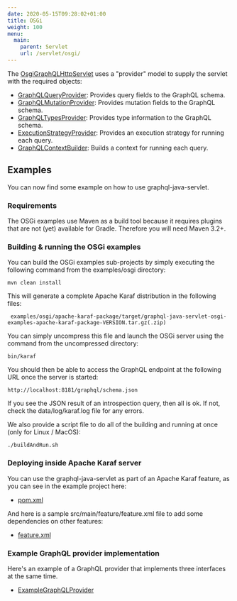 ```yaml
---
date: 2020-05-15T09:28:02+01:00
title: OSGi
weight: 100
menu:
  main:
    parent: Servlet
    url: /servlet/osgi/
---
```


The [OsgiGraphQLHttpServlet](https://github.com/graphql-java-kickstart/graphql-java-servlet/blob/master/graphql-java-servlet/src/main/java/graphql/kickstart/servlet/OsgiGraphQLHttpServlet.java) uses a "provider" model to supply the servlet with the required objects:
* [GraphQLQueryProvider](https://github.com/graphql-java-kickstart/graphql-java-servlet/blob/master/graphql-java-servlet/src/main/java/graphql/kickstart/servlet/osgi/GraphQLQueryProvider.java): Provides query fields to the GraphQL schema.
* [GraphQLMutationProvider](https://github.com/graphql-java-kickstart/graphql-java-servlet/blob/master/graphql-java-servlet/src/main/java/graphql/kickstart/servlet/osgi/GraphQLMutationProvider.java): Provides mutation fields to the GraphQL schema.
* [GraphQLTypesProvider](https://github.com/graphql-java-kickstart/graphql-java-servlet/blob/master/graphql-java-servlet/src/main/java/graphql/kickstart/servlet/osgi/GraphQLTypesProvider.java): Provides type information to the GraphQL schema.
* [ExecutionStrategyProvider](https://github.com/graphql-java-kickstart/graphql-java-servlet/blob/master/graphql-java-kickstart/src/main/java/graphql/kickstart/execution/config/ExecutionStrategyProvider.java): Provides an execution strategy for running each query.
* [GraphQLContextBuilder](https://github.com/graphql-java-kickstart/graphql-java-servlet/blob/master/graphql-java-servlet/src/main/java/graphql/kickstart/servlet/context/GraphQLServletContextBuilder.java): Builds a context for running each query.

## Examples

You can now find some example on how to use graphql-java-servlet.

### Requirements

The OSGi examples use Maven as a build tool because it requires plugins that are not (yet) available for Gradle.
Therefore you will need Maven 3.2+.

### Building & running the OSGi examples

You can build the OSGi examples sub-projects by simply executing the following command from the examples/osgi directory:

    mvn clean install
     
This will generate a complete Apache Karaf distribution in the following files:
     
     examples/osgi/apache-karaf-package/target/graphql-java-servlet-osgi-examples-apache-karaf-package-VERSION.tar.gz(.zip)
     
You can simply uncompress this file and launch the OSGi server using the command from the uncompressed directory:

    bin/karaf
    
You should then be able to access the GraphQL endpoint at the following URL once the server is started:

    http://localhost:8181/graphql/schema.json
    
If you see the JSON result of an introspection query, then all is ok. If not, check the data/log/karaf.log file for 
any errors.
    
We also provide a script file to do all of the building and running at once (only for Linux / MacOS):

    ./buildAndRun.sh

### Deploying inside Apache Karaf server

You can use the graphql-java-servlet as part of an Apache Karaf feature, as you can see in the example project here:
* [pom.xml](examples/osgi/apache-karaf-feature/pom.xml)

And here is a sample src/main/feature/feature.xml file to add some dependencies on other features:
* [feature.xml](examples/osgi/apache-karaf-feature/src/main/feature/feature.xml)

### Example GraphQL provider implementation

Here's an example of a GraphQL provider that implements three interfaces at the same time.

* [ExampleGraphQLProvider](examples/osgi/providers/src/main/java/graphql/servlet/examples/osgi/ExampleGraphQLProvider.java)
